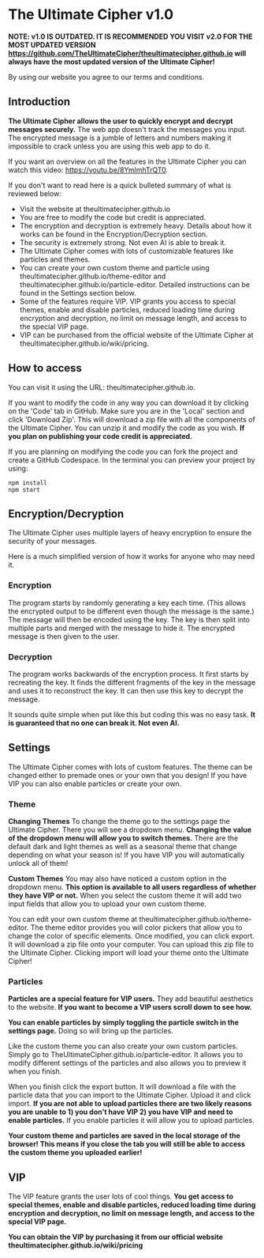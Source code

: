 # The Ultimate Cipher v1.0

**NOTE: v1.0 IS OUTDATED. IT IS RECOMMENDED YOU VISIT v2.0 FOR THE MOST UPDATED VERSION**
**https://github.com/TheUltimateCipher/theultimatecipher.github.io will always have the most updated version of the Ultimate Cipher!**


By using our website you agree to our terms and conditions.

## Introduction

**The Ultimate Cipher allows the user to quickly encrypt and decrypt messages securely.** The web app doesn't track the messages you input. The encrypted message is a jumble of letters and numbers making it impossible to crack unless you are using this web app to do it.

If you want an overview on all the features in the Ultimate Cipher you can watch this video: https://youtu.be/8YmlmhTrQT0.

If you don't want to read here is a quick bulleted summary of what is reviewed below:

 - Visit the website at theultimatecipher.github.io
 - You are free to modify the code but credit is appreciated.
 - The encryption and decryption is extremely heavy. Details about how it works can be found in the Encryption/Decryption section.
 - The security is extremely strong. Not even AI is able to break it.
 - The Ultimate Cipher comes with lots of customizable features like particles and themes.
 - You can create your own custom theme and particle using theultimatecipher.github.io/theme-editor and theultimatecipher.github.io/particle-editor. Detailed instructions can be found in the Settings section below.
 - Some of the features require VIP. VIP grants you access to special themes, enable and disable particles, reduced loading time during encryption and decryption, no limit on message length, and access to the special VIP page.
 - VIP can be purchased from the official website of the Ultimate Cipher at theultimatecipher.github.io/wiki/pricing.

## How to access
You can visit it using the URL: theultimatecipher.github.io. 

If you want to modify the code in any way you can download it by clicking on the 'Code' tab in GitHub. Make sure you are in the 'Local' section and click 'Download Zip'. This will download a zip file with all the components of the Ultimate Cipher. You can unzip it and modify the code as you wish. **If you plan on publishing your code credit is appreciated.**

If you are planning on modifying the code you can fork the project and create a GitHub Codespace. In the terminal you can preview your project by using:

    npm install
    npm start

## Encryption/Decryption
The Ultimate Cipher uses multiple layers of heavy encryption to ensure the security of your messages.

Here is a much simplified version of how it works for anyone who may need it.

### Encryption
The program starts by randomly generating a key each time. (This allows the encrypted output to be different even though the message is the same.) The message will then be encoded using the key. The key is then split into multiple parts and merged with the message to hide it. The encrypted message is then given to the user.

### Decryption
The program works backwards of the encryption process. It first starts by recreating the key. It finds the different fragments of the key in the message and uses it to reconstruct the key. It can then use this key to decrypt the message.

It sounds quite simple when put like this but coding this was no easy task. **It is guaranteed that no one can break it. Not even AI.**

## Settings
The Ultimate Cipher comes with lots of custom features. The theme can be changed either to premade ones or your own that you design! If you have VIP you can also enable particles or create your own.

### Theme
**Changing Themes**
To change the theme go to the settings page the Ultimate Cipher. There you will see a dropdown menu. **Changing the value of the dropdown menu will allow you to switch themes.** There are the default dark and light themes as well as a seasonal theme that change depending on what your season is! If you have VIP you will automatically unlock all of them!

**Custom Themes**
You may also have noticed a custom option in the dropdown menu. **This option is available to all users regardless of whether they have VIP or not.** When you select the custom theme it will add two input fields that allow you to upload your own custom theme.

You can edit your own custom theme at theultimatecipher.github.io/theme-editor. The theme editor provides you will color pickers that allow you to change the color of specific elements. Once modified, you can click export. It will download a zip file onto your computer. You can upload this zip file to the Ultimate Cipher. Clicking import will load your theme onto the Ultimate Cipher!

### Particles
**Particles are a special feature for VIP users.** They add beautiful aesthetics to the website. **If you want to become a VIP users scroll down to see how.**

**You can enable particles by simply toggling the particle switch in the settings page.** Doing so will bring up the particles. 

Like the custom theme you can also create your own custom particles. Simply go to TheUltimateCipher.github.io/particle-editor.
It allows you to modify different settings of the particles and also allows you to preview it when you finish.
 
 When you finish click the export button. It will download a file with the particle data that you can import to the Ultimate Cipher. Upload it and click import. **If you are not able to upload particles there are two likely reasons you are unable to 1) you don't have VIP 2) you have VIP and need to enable particles.** If you enable particles it will allow you to upload particles. 

**Your custom theme and particles are saved in the local storage of the browser! This means if you close the tab you will still be able to access the custom theme you uploaded earlier!**

## VIP
The VIP feature grants the user lots of cool things. **You get access to special themes, enable and disable particles, reduced loading time during encryption and decryption, no limit on message length, and access to the special VIP page.**

**You can obtain the VIP by purchasing it from our official website theultimatecipher.github.io/wiki/pricing**


